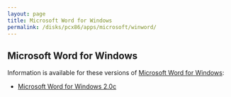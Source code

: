 ```yaml
---
layout: page
title: Microsoft Word for Windows
permalink: /disks/pcx86/apps/microsoft/winword/
---
```


Microsoft Word for Windows
--------------------------

Information is available for these versions of [Microsoft Word for Windows](https://en.wikipedia.org/wiki/Microsoft_Word#Word_for_Windows):

* [Microsoft Word for Windows 2.0c](2.0c/)
